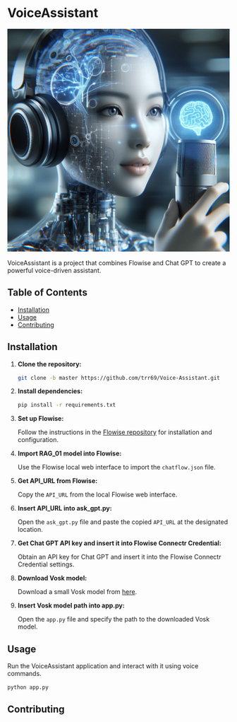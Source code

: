 # VoiceAssistant

![VoiceAssistant](./img/woman.jpg)

VoiceAssistant is a project that combines Flowise and Chat GPT to create a powerful voice-driven assistant.

## Table of Contents

- [Installation](#installation)
- [Usage](#usage)
- [Contributing](#contributing)

## Installation

1. **Clone the repository:**

    ```bash
    git clone -b master https://github.com/trr69/Voice-Assistant.git
    ```

2. **Install dependencies:**

    ```bash
    pip install -r requirements.txt
    ```

3. **Set up Flowise:**

    Follow the instructions in the [Flowise repository](https://github.com/FlowiseAI/Flowise) for installation and configuration.

4. **Import RAG_01 model into Flowise:**

    Use the Flowise local web interface to import the `chatflow.json` file.

5. **Get API_URL from Flowise:**

    Copy the `API_URL` from the local Flowise web interface.

6. **Insert API_URL into ask_gpt.py:**

    Open the `ask_gpt.py` file and paste the copied `API_URL` at the designated location.

7. **Get Chat GPT API key and insert it into Flowise Connectr Credential:**

    Obtain an API key for Chat GPT and insert it into the Flowise Connectr Credential settings.

8. **Download Vosk model:**

    Download a small Vosk model from [here](https://alphacephei.com/vosk/models).

9. **Insert Vosk model path into app.py:**

    Open the `app.py` file and specify the path to the downloaded Vosk model.

## Usage

Run the VoiceAssistant application and interact with it using voice commands.

```bash
python app.py
```


## Contributing
